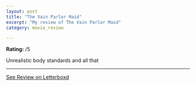 ```yaml
---
layout: post
title: "The Vain Parlor Maid"
excerpt: "My review of The Vain Parlor Maid"
category: movie_review

---
```


**Rating:** /5

Unrealistic body standards and all that

<hr>

[See Review on Letterboxd](https://boxd.it/4Pb0Xv)
